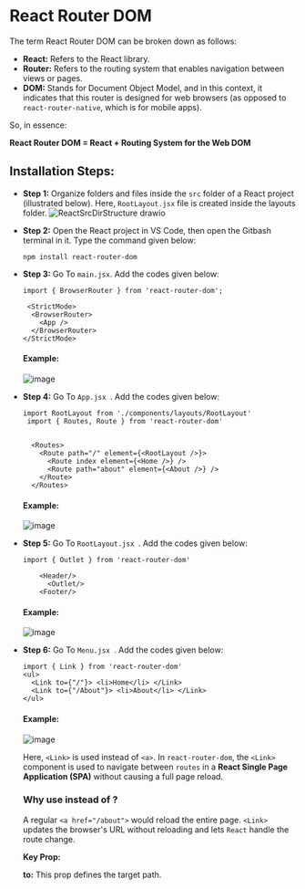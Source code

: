 # React Router DOM
The term React Router DOM can be broken down as follows:

- **React:** Refers to the React library.
- **Router:** Refers to the routing system that enables navigation between views or pages.
- **DOM:** Stands for Document Object Model, and in this context, it indicates that this router is designed for web browsers (as opposed to `react-router-native`, which is for mobile apps).

So, in essence: 

**React Router DOM = React + Routing System for the Web DOM**

## Installation Steps:
- **Step 1:** Organize folders and files inside the `src` folder of a React project (illustrated below). Here, `RootLayout.jsx` file is created inside the layouts folder.
  ![ReactSrcDirStructure drawio](https://github.com/user-attachments/assets/8c66c699-cdfc-4bc9-820c-732172a45311)
  
- **Step 2:** Open the React project in VS Code, then open the Gitbash terminal in it. Type the command given below:
  
  ```
  npm install react-router-dom
  
  ```
- **Step 3:**  Go To `main.jsx`. Add the codes given below:
  
  ```
  import { BrowserRouter } from 'react-router-dom';
   
   <StrictMode>
    <BrowserRouter>
      <App />
    </BrowserRouter>
  </StrictMode>
  
  ```
  #### **Example:**
  ![image](https://github.com/user-attachments/assets/a090e581-1447-49d5-8859-19945aa231c6)
  
- **Step 4:**  Go To `App.jsx `. Add the codes given below:
  
  ```
  import RootLayout from './components/layouts/RootLayout'
   import { Routes, Route } from 'react-router-dom'


    <Routes>
      <Route path="/" element={<RootLayout />}>
        <Route index element={<Home />} />          
        <Route path="about" element={<About />} /> 
      </Route>
    </Routes>
  
  ```
  #### **Example:**
  ![image](https://github.com/user-attachments/assets/eccfc953-4790-4975-a937-1eb2506b591a)

- **Step 5:**  Go To `RootLayout.jsx `. Add the codes given below:
  
  ```
  import { Outlet } from 'react-router-dom'
     
      <Header/>
        <Outlet/>
      <Footer/>  
  ```
  #### **Example:**
  ![image](https://github.com/user-attachments/assets/cc590e20-cf04-487c-bb71-44dde3d2465e)

- **Step 6:**  Go To `Menu.jsx `. Add the codes given below:
  
  ```
  import { Link } from 'react-router-dom'
  <ul>
    <Link to={"/"}> <li>Home</li> </Link>
    <Link to={"/About"}> <li>About</li> </Link>
  </ul>
  ```
  #### **Example:**
  ![image](https://github.com/user-attachments/assets/1f7d176d-a13a-410e-9a8b-332202c8825a)

  Here, `<Link>` is used instead of `<a>`.
  In `react-router-dom`, the `<Link>` component is used to navigate between `routes` in a **React Single Page Application (SPA)** without causing a full page reload.
  ### Why use <Link> instead of <a>?
  A regular `<a href="/about">` would reload the entire page.
  `<Link>` updates the browser's URL without reloading and lets `React` handle the route change.
  
  **Key Prop:**
  
  **to:** This prop defines the target path.




  

